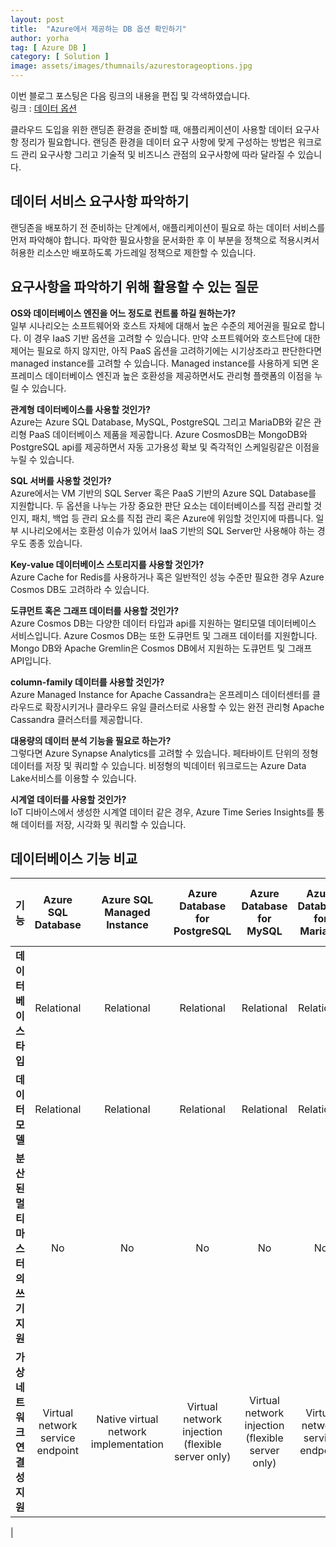 ```yaml
---
layout: post
title:  "Azure에서 제공하는 DB 옵션 확인하기"
author: yorha
tag: [ Azure DB ]
category: [ Solution ]
image: assets/images/thumnails/azurestorageoptions.jpg
---
```


이번 블로그 포스팅은 다음 링크의 내용을 편집 및 각색하였습니다.  
링크 : [데이터 옵션](https://learn.microsoft.com/en-us/azure/architecture/guide/technology-choices/data-options) 

클라우드 도입을 위한 랜딩존 환경을 준비할 때, 애플리케이션이 사용할 데이터 요구사항 정리가 필요합니다.
랜딩존 환경을 데이터 요구 사항에 맞게 구성하는 방법은 워크로드 관리 요구사항 그리고 기술적 및 비즈니스 관점의 요구사항에 따라 달라질 수 있습니다.

데이터 서비스 요구사항 파악하기
-------------
랜딩존을 배포하기 전 준비하는 단계에서, 애플리케이션이 필요로 하는 데이터 서비스를 먼저 파악해야 합니다. 파악한 필요사항을 문서화한 후 이 부분을 정책으로 적용시켜서 허용한 리소스만 배포하도록 가드레일 정책으로 제한할 수 있습니다.

요구사항을 파악하기 위해 활용할 수 있는 질문
-------------
**OS와 데이터베이스 엔진을 어느 정도로 컨트롤 하길 원하는가?**  
일부 시나리오는 소프트웨어와 호스트 자체에 대해서 높은 수준의 제어권을 필요로 합니다. 이 경우 IaaS 기반 옵션을 고려할 수 있습니다. 만약 소프트웨어와 호스트단에 대한 제어는 필요로 하지 않지만, 아직 PaaS 옵션을 고려하기에는 시기상조라고 판단한다면 managed instance를 고려할 수 있습니다. Managed instance를 사용하게 되면 온프레미스 데이터베이스 엔진과 높은 호환성을 제공하면서도 관리형 플랫폼의 이점을 누릴 수 있습니다.

**관계형 데이터베이스를 사용할 것인가?**  
Azure는 Azure SQL Database, MySQL, PostgreSQL 그리고 MariaDB와 같은 관리형 PaaS 데이터베이스 제품을 제공합니다. Azure CosmosDB는 MongoDB와 PostgreSQL api를 제공하면서 자동 고가용성 확보 및 즉각적인 스케일링같은 이점을 누릴 수 있습니다.

**SQL 서버를 사용할 것인가?**  
Azure에서는 VM 기반의 SQL Server 혹은 PaaS 기반의 Azure SQL Database를 지원합니다. 두 옵션을 나누는 가장 중요한 판단 요소는 데이터베이스를 직접 관리할 것인지, 패치, 백업 등 관리 요소를 직접 관리 혹은 Azure에 위임할 것인지에 따릅니다. 일부 시나리오에서는 호환성 이슈가 있어서 IaaS 기반의 SQL Server만 사용해야 하는 경우도 종종 있습니다.

**Key-value 데이터베이스 스토리지를 사용할 것인가?**  
Azure Cache for Redis를 사용하거나 혹은 일반적인 성능 수준만 필요한 경우 Azure Cosmos DB도 고려하라 수 있습니다.

**도큐먼트 혹은 그래프 데이터를 사용할 것인가?**  
Azure Cosmos DB는 다양한 데이터 타입과 api를 지원하는 멀티모델 데이터베이스 서비스입니다. Azure Cosmos DB는 또한 도큐먼트 및 그래프 데이터를 지원합니다. Mongo DB와 Apache Gremlin은 Cosmos DB에서 지원하는 도큐먼트 및 그래프 API입니다.

**column-family 데이터를 사용할 것인가?**  
Azure Managed Instance for Apache Cassandra는 온프레미스 데이터센터를 클라우드로 확장시키거나 클라우드 유일 클러스터로 사용할 수 있는 완전 관리형 Apache Cassandra 클러스터를 제공합니다.

**대용량의 데이터 분석 기능을 필요로 하는가?**  
그렇다면 Azure Synapse Analytics를 고려할 수 있습니다. 페타바이트 단위의 정형 데이터를 저장 및 쿼리할 수 있습니다.
비정형의 빅데이터 워크로드는 Azure Data Lake서비스를 이용할 수 있습니다.

**시계열 데이터를 사용할 것인가?**  
IoT 디바이스에서 생성한 시계열 데이터 같은 경우, Azure Time Series Insights를 통해 데이터를 저장, 시각화 및 쿼리할 수 있습니다.

데이터베이스 기능 비교
-------------

| **기능**                              | Azure SQL Database               | Azure SQL Managed Instance            | Azure Database for PostgreSQL                    | Azure Database for MySQL                         | Azure Database for MariaDB       | Azure Managed Instance for Apache Cassandra         | Azure Cosmos DB                  | Azure Cache for Redis                                                 | Azure Cosmos DB for MongoDB      |
|:----------------------------------------:|:--------------------------------:|:-------------------------------------:|:------------------------------------------------:|:------------------------------------------------:|:--------------------------------:|:---------------------------------------------------:|:--------------------------------:|:---------------------------------------------------------------------:|:--------------------------------:|
| **데이터베이스 타입**                        | Relational                       | Relational                            | Relational                                       | Relational                                       | Relational                       | NoSQL                                               | NoSQL                            | In-memory                                                             | NoSQL                            |
| **데이터 모델**                           | Relational                       | Relational                            | Relational                                       | Relational                                       | Relational                       | Multimodel: Document, Wide-column, Key-value, Graph | Wide-column                      | Key-value                                                             | Document                         |
| **분산된 멀티마스터의 쓰기 지원**       | No                               | No                                    | No                                               | No                                               | No                               | Yes                                                 | Yes                              | Yes (Enterprise and Flash tiers only)                                 | Yes                              |
| **가상네트워크 연결성 지원** | Virtual network service endpoint | Native virtual network implementation | Virtual network injection (flexible server only) | Virtual network injection (flexible server only) | Virtual network service endpoint | Native virtual network implementation               | Virtual network service endpoint | Virtual network injection (Premium, Enterprise, and Flash tiers only) | Virtual network service endpoint |
| 


